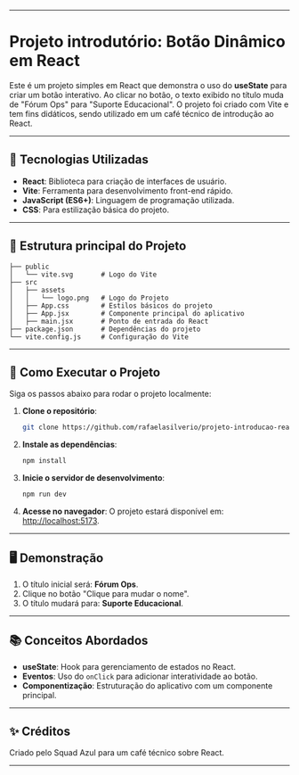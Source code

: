 

---

# Projeto introdutório: Botão Dinâmico em React

Este é um projeto simples em React que demonstra o uso do **useState** para criar um botão interativo. Ao clicar no botão, o texto exibido no título muda de "Fórum Ops" para "Suporte Educacional". O projeto foi criado com Vite e tem fins didáticos, sendo utilizado em um café técnico de introdução ao React.

---

## 🚀 Tecnologias Utilizadas

- **React**: Biblioteca para criação de interfaces de usuário.
- **Vite**: Ferramenta para desenvolvimento front-end rápido.
- **JavaScript (ES6+)**: Linguagem de programação utilizada.
- **CSS**: Para estilização básica do projeto.

---

## 📂 Estrutura principal do Projeto

```
├── public
│   └── vite.svg       # Logo do Vite
├── src
│   ├── assets
│   │   └── logo.png   # Logo do Projeto
│   ├── App.css        # Estilos básicos do projeto
│   ├── App.jsx        # Componente principal do aplicativo
│   ├── main.jsx       # Ponto de entrada do React
├── package.json       # Dependências do projeto
└── vite.config.js     # Configuração do Vite
```

---

## 📖 Como Executar o Projeto

Siga os passos abaixo para rodar o projeto localmente:

1. **Clone o repositório**:
   ```bash
   git clone https://github.com/rafaelasilverio/projeto-introducao-react.git
   ```
   
2. **Instale as dependências**:
   ```bash
   npm install
   ```

3. **Inicie o servidor de desenvolvimento**:
   ```bash
   npm run dev
   ```

4. **Acesse no navegador**:
   O projeto estará disponível em: [http://localhost:5173](http://localhost:5173).

---

## 🖥️ Demonstração

1. O título inicial será: **Fórum Ops**.
2. Clique no botão "Clique para mudar o nome".
3. O título mudará para: **Suporte Educacional**.

---

## 📚 Conceitos Abordados

- **useState**: Hook para gerenciamento de estados no React.
- **Eventos**: Uso do `onClick` para adicionar interatividade ao botão.
- **Componentização**: Estruturação do aplicativo com um componente principal.

---

## ✨ Créditos

Criado pelo Squad Azul para um café técnico sobre React.

--- 
